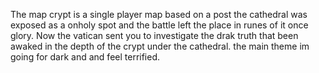 The map crypt is a single player map based on a post the cathedral was exposed as a onholy spot and the battle left the place in runes of it once glory. Now the vatican sent you to investigate the drak truth that been awaked in the depth of the crypt under the cathedral. 
the main theme im going for dark and and  feel terrified.

